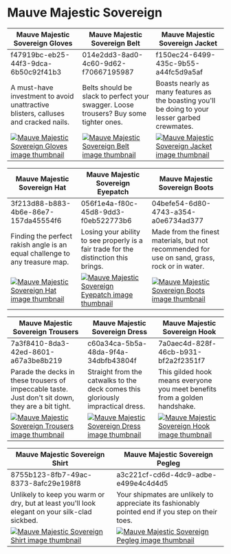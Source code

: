 # Mauve Majestic Sovereign

| Mauve Majestic Sovereign Gloves | Mauve Majestic Sovereign Belt | Mauve Majestic Sovereign Jacket |
| ------------------------------- | ----------------------------- | ------------------------------- |
| f47919bc-eb25-44f3-9dca-6b50c92f41b3 | 014e2dd3-8ad0-4c60-9d62-f70667195987 | f150ec24-6499-435c-9b55-a44fc5d9a5af |
| A must-have investment to avoid unattractive blisters, calluses and cracked nails. | Belts should be slack to perfect your swagger. Loose trousers? Buy some tighter ones. | Boasts nearly as many features as the boasting you'll be doing to your lesser garbed crewmates. |
| [![Mauve Majestic Sovereign Gloves image thumbnail](https://seaofthieves.wiki.gg/images/b/b9/Mauve_Majestic_Sovereign_Gloves.png)](https://seaofthieves.wiki.gg/wiki/Mauve_Majestic_Sovereign_Gloves) | [![Mauve Majestic Sovereign Belt image thumbnail](https://seaofthieves.wiki.gg/images/f/f6/Mauve_Majestic_Sovereign_Belt.png)](https://seaofthieves.wiki.gg/wiki/Mauve_Majestic_Sovereign_Belt) | [![Mauve Majestic Sovereign Jacket image thumbnail](https://seaofthieves.wiki.gg/images/d/d8/Mauve_Majestic_Sovereign_Jacket.png)](https://seaofthieves.wiki.gg/wiki/Mauve_Majestic_Sovereign_Jacket) |

| Mauve Majestic Sovereign Hat | Mauve Majestic Sovereign Eyepatch | Mauve Majestic Sovereign Boots |
| ---------------------------- | --------------------------------- | ------------------------------ |
| 3f213d88-b883-4b6e-86e7-157da45554f6 | 056f1e4a-f80c-45d8-9dd3-f0eb522773b6 | 04befe54-6d80-4743-a354-a0e6734ad377 |
| Finding the perfect rakish angle is an equal challenge to any treasure map. | Losing your ability to see properly is a fair trade for the distinction this brings. | Made from the finest materials, but not recommended for use on sand, grass, rock or in water. |
| [![Mauve Majestic Sovereign Hat image thumbnail](https://seaofthieves.wiki.gg/images/4/46/Mauve_Majestic_Sovereign_Hat.png)](https://seaofthieves.wiki.gg/wiki/Mauve_Majestic_Sovereign_Hat) | [![Mauve Majestic Sovereign Eyepatch image thumbnail](https://seaofthieves.wiki.gg/images/8/8c/Mauve_Majestic_Sovereign_Eyepatch.png)](https://seaofthieves.wiki.gg/wiki/Mauve_Majestic_Sovereign_Eyepatch) | [![Mauve Majestic Sovereign Boots image thumbnail](https://seaofthieves.wiki.gg/images/d/d8/Mauve_Majestic_Sovereign_Boots.png)](https://seaofthieves.wiki.gg/wiki/Mauve_Majestic_Sovereign_Boots) |

| Mauve Majestic Sovereign Trousers | Mauve Majestic Sovereign Dress | Mauve Majestic Sovereign Hook |
| --------------------------------- | ------------------------------ | ----------------------------- |
| 7a3f8410-8da3-42ed-8601-a67a3be8b219 | c60a34ca-5b5a-48da-9f4a-34dbfb43804f | 7a0aec4d-828f-46cb-b931-bf2a2f2351f7 |
| Parade the decks in these trousers of impeccable taste. Just don't sit down, they are a bit tight. | Straight from the catwalks to the deck comes this gloriously impractical dress. | This gilded hook means everyone you meet benefits from a golden handshake. |
| [![Mauve Majestic Sovereign Trousers image thumbnail](https://seaofthieves.wiki.gg/images/4/45/Mauve_Majestic_Sovereign_Trousers.png)](https://seaofthieves.wiki.gg/wiki/Mauve_Majestic_Sovereign_Trousers) | [![Mauve Majestic Sovereign Dress image thumbnail](https://seaofthieves.wiki.gg/images/c/cc/Mauve_Majestic_Sovereign_Dress.png)](https://seaofthieves.wiki.gg/wiki/Mauve_Majestic_Sovereign_Dress) | [![Mauve Majestic Sovereign Hook image thumbnail](https://seaofthieves.wiki.gg/images/7/71/Mauve_Majestic_Sovereign_Hook.png)](https://seaofthieves.wiki.gg/wiki/Mauve_Majestic_Sovereign_Hook) |

| Mauve Majestic Sovereign Shirt | Mauve Majestic Sovereign Pegleg |
| ------------------------------ | ------------------------------- |
| 8755b123-8fb7-49ac-8373-8afc29e198f8 | a3c221cf-cd6d-4dc9-adbe-e499e4c4d4d5 |
| Unlikely to keep you warm or dry, but at least you'll look elegant on your silk-clad sickbed. | Your shipmates are unlikely to appreciate its fashionably pointed end if you step on their toes. |
| [![Mauve Majestic Sovereign Shirt image thumbnail](https://seaofthieves.wiki.gg/images/2/24/Mauve_Majestic_Sovereign_Shirt.png)](https://seaofthieves.wiki.gg/wiki/Mauve_Majestic_Sovereign_Shirt) | [![Mauve Majestic Sovereign Pegleg image thumbnail](https://seaofthieves.wiki.gg/images/3/3b/Mauve_Majestic_Sovereign_Pegleg.png)](https://seaofthieves.wiki.gg/wiki/Mauve_Majestic_Sovereign_Pegleg) |
